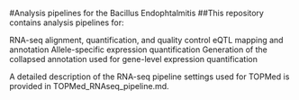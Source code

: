 #Analysis pipelines for the Bacillus Endophtalmitis
##This repository contains analysis pipelines for:

RNA-seq alignment, quantification, and quality control
eQTL mapping and annotation
Allele-specific expression quantification
Generation of the collapsed annotation used for gene-level expression quantification

A detailed description of the RNA-seq pipeline settings used for TOPMed is provided in TOPMed_RNAseq_pipeline.md.
